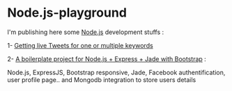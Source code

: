 Node.js-playground
==================

I'm publishing here some [Node.js](http://nodejs.org/) development stuffs :

1- [Getting live Tweets for one or multiple keywords](https://github.com/AymenLoukil/Node.js-playground/tree/master/tweets)

2- [A boilerplate project for Node.js + Express + Jade with Bootstrap](https://github.com/AymenLoukil/Node.js-playground/tree/master/nodejs-bootstrap) :

Node.js, ExpressJS, Bootstrap responsive, Jade, Facebook authentification, user profile page.. and Mongodb integration to store users details



